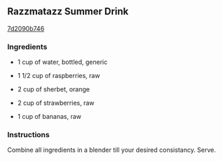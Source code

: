 ## Razzmatazz Summer Drink

[7d2090b746](http://www.food.com/recipe/razzmatazz-summer-drink-65784)

### Ingredients

 - 1 cup of water, bottled, generic

 - 1 1/2 cup of raspberries, raw

 - 2 cup of sherbet, orange

 - 2 cup of strawberries, raw

 - 1 cup of bananas, raw

### Instructions

Combine all ingredients in a blender till your desired consistancy. Serve.